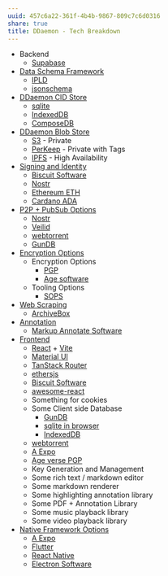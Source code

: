 ```yaml
---
uuid: 457c6a22-361f-4b4b-9867-809c7c6d0316
share: true
title: DDaemon - Tech Breakdown
---
```

* Backend
	* [Supabase](/undefined)
* [Data Schema Framework](/undefined)
	* [IPLD](/undefined)
	* [jsonschema](/undefined)
* [DDaemon CID Store](/undefined)
	* [sqlite](/1a1ccc57-1ba3-4ba7-8db9-9eb945b88d85)
	* [IndexedDB](/undefined)
	* [ComposeDB](/undefined)
* [DDaemon Blob Store](/undefined)
	* [S3](/cc64a399-1cbe-44ee-ab4a-f36343a593ff) - Private
	* [PerKeep](/9c7ee4a4-18d0-452d-b707-cc2decd6b425) - Private with Tags
	* [IPFS](/undefined) - High Availability 
* [Signing and Identity](/undefined)
	* [Biscuit Software](/undefined)
	* [Nostr](/78abfe73-37cb-4f3b-9e08-faad85669fb7)
	* [Ethereum ETH](/undefined)
	* [Cardano ADA](/undefined)
* [P2P + PubSub Options](/undefined)
	* [Nostr](/78abfe73-37cb-4f3b-9e08-faad85669fb7)
	* [Veilid](/undefined)
	* [webtorrent](/undefined)
	* [GunDB](/8f3e0515-4b00-4f3e-b694-8ea82fa38baf)
* [Encryption Options](/undefined)
	* Encryption Options
		* [PGP](/5df9b58c-313a-42ac-a127-c48bcb1d8bcb)
		* [Age software](/undefined)
	* Tooling Options
		* [SOPS](/undefined)
* [Web Scraping](/undefined)
	* [ArchiveBox](/405b67dc-be60-4211-ad64-9d65188fbef8)
* [Annotation](/02313f15-9c64-4b12-9c56-383ff9adcdf3)
	* [Markup Annotate Software](/undefined)
* [Frontend](/undefined)
	* [React](/619698de-3602-4330-9105-e35853626f66) + [Vite](/263e1cf3-f0ee-4e9d-867e-1f9de045bd24)
	* [Material UI](/feec4c88-d33d-4610-a7c0-0f8c14c21aba)
	* [TanStack Router](/undefined)
	* [ethersjs](/d833138c-b1fc-488b-81a1-195e6298178e)
	* [Biscuit Software](/undefined)
	* [awesome-react](https://github.com/enaqx/awesome-react)
	* Something for cookies
	* Some Client side Database
		* [GunDB](/8f3e0515-4b00-4f3e-b694-8ea82fa38baf)
		* [sqlite in browser](/undefined)
		* [IndexedDB](/undefined)
	* [webtorrent](/undefined)
	* [A Expo](/undefined)
	* [Age verse PGP](/undefined)
	* Key Generation and Management
	* Some rich text / markdown editor
	* Some markdown renderer
	* Some highlighting annotation library
	* Some PDF + Annotation Library
	* Some music playback library
	* Some video playback library
* [Native Framework Options](/undefined)
	* [A Expo](/undefined)
	* [Flutter](/undefined)
	* [React Native](/undefined)
	* [Electron Software](/undefined)